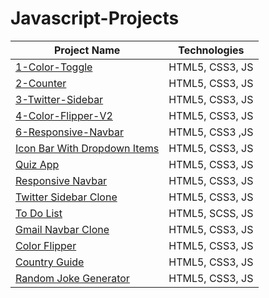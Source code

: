 # Javascript-Projects

| Project Name | Technologies |
|-----------|------------|
| [1-Color-Toggle](https://peppy-salmiakki-439d32.netlify.app/)   | HTML5, CSS3, JS |
| [2-Counter](https://667beef08f2f1b1b8fddcd34--verdant-pony-7200ac.netlify.app/) | HTML5, CSS3, JS |
| [3-Twitter-Sidebar](https://667bfe603ba87736427743ba--aquamarine-hotteok-4b40b2.netlify.app/)   | HTML5, CSS3, JS |
| [4-Color-Flipper-V2](https://667c0ead66edd0d5ba153fba--deft-marshmallow-8b5eab.netlify.app/) | HTML5, CSS3, JS |
| [6-Responsive-Navbar](https://667c10f97f82134a1775af3f--coruscating-crumble-e41946.netlify.app/) | HTML5, CSS3 ,JS |
| [Icon Bar With Dropdown Items](https://sensational-llama-635cf4.netlify.app)   | HTML5, CSS3, JS |
| [Quiz App](https://majestic-gingersnap-64dcdc.netlify.app)   | HTML5, CSS3, JS |
| [Responsive Navbar](https://dynamic-sherbet-99d8cd.netlify.app)   | HTML5, CSS3, JS |
| [Twitter Sidebar Clone](https://profound-bienenstitch-b9df55.netlify.app)   | HTML5, CSS3, JS |
| [To Do List](https://starlit-zabaione-436c87.netlify.app)   | HTML5, SCSS, JS |
| [Gmail Navbar Clone](https://admirable-custard-fa5354.netlify.app)  | HTML5, CSS3, JS |
| [Color Flipper](https://splendid-halva-117029.netlify.app)  | HTML5, CSS3, JS |
| [Country Guide](https://classy-malasada-2f3876.netlify.app)  | HTML5, CSS3, JS |
| [Random Joke Generator](https://guileless-stardust-47789c.netlify.app)  | HTML5, CSS3, JS |

